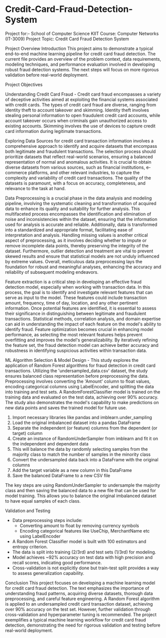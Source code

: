 # Credit-Card-Fraud-Detection-System

Project for:-
School of Computer Science
KIIT
Course: Computer Networks (IT-3009)
Project Topic: Credit Card Fraud Detection System


Project Overview
Introduction
This project aims to demonstrate a typical end-to-end machine learning pipeline for credit card fraud detection. The current file provides an overview of the problem context, data requirements, modeling techniques, and performance evaluation involved in developing robust fraud detection systems. The next steps will focus on more rigorous validation before real-world deployment.

Project Objectives

Understanding Credit Card Fraud - 
Credit card fraud encompasses a variety of deceptive activities aimed at exploiting the financial systems associated with credit cards. The types of credit card fraud are diverse, ranging from identity theft to account takeover and skimming. Identity theft involves stealing personal information to open fraudulent credit card accounts, while account takeover occurs when criminals gain unauthorized access to existing accounts. Skimming involves the use of devices to capture credit card information during legitimate transactions.


Exploring Data Sources for credit card transaction information involves a comprehensive approach to identify and acquire datasets that encompass both legitimate and fraudulent transactions. The selection process should prioritize datasets that reflect real-world scenarios, ensuring a balanced representation of normal and anomalous activities. It is crucial to obtain diverse datasets from various sources, such as financial institutions, e-commerce platforms, and other relevant industries, to capture the complexity and variability of credit card transactions. The quality of the datasets is paramount, with a focus on accuracy, completeness, and relevance to the task at hand.


Data Preprocessing is a crucial phase in the data analysis and modeling pipeline, involving the systematic cleaning and transformation of acquired data to enhance its quality and suitability for further analysis. This multifaceted process encompasses the identification and elimination of noise and inconsistencies within the dataset, ensuring that the information used for analysis is accurate and reliable. Additionally, data is transformed into a standardized and appropriate format, facilitating ease of interpretation and analysis. Handling missing values is another critical aspect of preprocessing, as it involves deciding whether to impute or remove incomplete data points, thereby preserving the integrity of the dataset. Furthermore, outlier detection and treatment are vital to prevent skewed results and ensure that statistical models are not unduly influenced by extreme values. Overall, meticulous data preprocessing lays the foundation for robust and meaningful analyses, enhancing the accuracy and reliability of subsequent modeling endeavors.


Feature extraction is a critical step in developing an effective fraud detection model, especially when working with transaction data. In this process, the goal is to identify and investigate relevant features that can serve as input to the model. These features could include transaction amount, frequency, time of day, location, and any other pertinent information. Once potential features are identified, it is essential to assess their significance in distinguishing between legitimate and fraudulent transactions. Statistical methods, correlation analysis, and domain expertise can aid in understanding the impact of each feature on the model's ability to identify fraud. Feature optimization becomes crucial in enhancing model performance, as selecting the most relevant features helps prevent overfitting and improves the model's generalizability. By iteratively refining the feature set, the fraud detection model can achieve better accuracy and robustness in identifying suspicious activities within transaction data.


ML Algorithm Selection & Model Design - 
This study explores the application of Random Forest algorithms for fraud detection in credit card transactions. Utilizing the 'undersampled_data.csv' dataset, the study ensures balanced class representation before preprocessing the data. Preprocessing involves converting the 'Amount' column to float values, encoding categorical columns using LabelEncoder, and splitting the data into training and test sets. A RandomForestClassifier model is trained on the training data and evaluated on the test data, achieving over 90% accuracy. The study also demonstrates the model's capability to make predictions on new data points and saves the trained model for future use.

 1. Import necessary libraries like pandas and imblearn.under_sampling
 2. Load the original imbalanced dataset into a pandas DataFrame
 3. Separate the independent (or feature) columns from the dependent (or target) column
 4. Create an instance of RandomUnderSampler from imblearn and fit it on the independent and dependent data
 5. This will balance the data by randomly selecting samples from the majority class to match the number of samples in the minority class
 6. Convert the undersampled data back into a DataFrame with the original columns
 7. Add the target variable as a new column in this DataFrame
 8. Save the balanced DataFrame to a new CSV file

The key steps are using RandomUnderSampler to undersample the majority class and then saving the balanced data to a new file that can be used for model training. This allows you to balance the original imbalanced dataset to have equal samples of each class.

Validation and Testing
  - Data preprocessing steps include:
      - Converting amount to float by removing currency symbols
      - Encoding categorical features like UseChip, MerchantName etc using LabelEncoder
  - A Random Forest Classifier model is built with 100 estimators and entropy criterion.
  - The data is split into training (2/3rd) and test sets (1/3rd) for modeling.
  - Model achieves ~92% accuracy on test data with high precision and recall scores, indicating good performance.
  - Cross-validation is not explicitly done but train-test split provides a way to assess generalization capability.

Conclusion
This project focuses on developing a machine learning model for credit card fraud detection. The text emphasizes the importance of understanding fraud patterns, acquiring diverse datasets, thorough data preprocessing, and careful feature engineering. A Random Forest algorithm is applied to an undersampled credit card transaction dataset, achieving over 90% accuracy on the test set. However, further validation through cross-validation and hyperparameter tuning is recommended. The project exemplifies a typical machine learning workflow for credit card fraud detection, demonstrating the need for rigorous validation and testing before real-world deployment.
